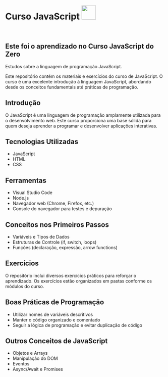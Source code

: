<h1> Curso JavaScript  <img height="45" src="https://user-images.githubusercontent.com/25181517/117447155-6a868a00-af3d-11eb-9cfe-245df15c9f3f.png"/> </h1>
<br>
<h2> Este foi o aprendizado no Curso JavaScript do Zero </h2>
<p> Estudos sobre a linguagem de programação JavaScript. </p>

Este repositório contém os materiais e exercícios do curso de JavaScript. O curso é uma excelente introdução à linguagem JavaScript, abordando desde os conceitos fundamentais até práticas de programação.

## Introdução

O JavaScript é uma linguagem de programação amplamente utilizada para o desenvolvimento web. Este curso proporciona uma base sólida para quem deseja aprender a programar e desenvolver aplicações interativas.

## Tecnologias Utilizadas

* JavaScript
* HTML
* CSS

## Ferramentas

* Visual Studio Code
* Node.js
* Navegador web (Chrome, Firefox, etc.)
* Console do navegador para testes e depuração

## Conceitos nos Primeiros Passos

* Variáveis e Tipos de Dados
* Estruturas de Controle (if, switch, loops)
* Funções (declaração, expressão, arrow functions)

## Exercícios

O repositório inclui diversos exercícios práticos para reforçar o aprendizado. Os exercícios estão organizados em pastas conforme os módulos do curso.

## Boas Práticas de Programação

* Utilizar nomes de variáveis descritivos
* Manter o código organizado e comentado
* Seguir a lógica de programação e evitar duplicação de código

## Outros Conceitos de JavaScript

* Objetos e Arrays
* Manipulação do DOM
* Eventos
* Async/Await e Promises
